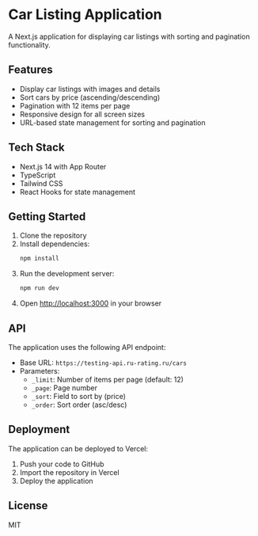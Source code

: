 # Car Listing Application

A Next.js application for displaying car listings with sorting and pagination functionality.

## Features

- Display car listings with images and details
- Sort cars by price (ascending/descending)
- Pagination with 12 items per page
- Responsive design for all screen sizes
- URL-based state management for sorting and pagination

## Tech Stack

- Next.js 14 with App Router
- TypeScript
- Tailwind CSS
- React Hooks for state management

## Getting Started

1. Clone the repository
2. Install dependencies:
   ```bash
   npm install
   ```
3. Run the development server:
   ```bash
   npm run dev
   ```
4. Open [http://localhost:3000](http://localhost:3000) in your browser

## API

The application uses the following API endpoint:
- Base URL: `https://testing-api.ru-rating.ru/cars`
- Parameters:
  - `_limit`: Number of items per page (default: 12)
  - `_page`: Page number
  - `_sort`: Field to sort by (price)
  - `_order`: Sort order (asc/desc)

## Deployment

The application can be deployed to Vercel:

1. Push your code to GitHub
2. Import the repository in Vercel
3. Deploy the application

## License

MIT
